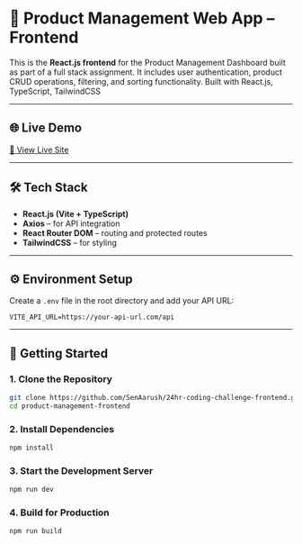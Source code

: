 # 💼 Product Management Web App – Frontend

This is the **React.js frontend** for the Product Management Dashboard built as part of a full stack assignment. It includes user authentication, product CRUD operations, filtering, and sorting functionality. Built with React.js, TypeScript, TailwindCSS

---

## 🌐 Live Demo

[🔗 View Live Site](https://24hr-coding-challenge-frontend-tf3h.vercel.app)

---

## 🛠️ Tech Stack

- **React.js (Vite + TypeScript)**
- **Axios** – for API integration
- **React Router DOM** – routing and protected routes
- **TailwindCSS** – for styling

---

## ⚙️ Environment Setup

Create a `.env` file in the root directory and add your API URL:

```
VITE_API_URL=https://your-api-url.com/api
```

---

## 📅 Getting Started

### 1. Clone the Repository

```bash
git clone https://github.com/SenAarush/24hr-coding-challenge-frontend.git
cd product-management-frontend
```

### 2. Install Dependencies

```bash
npm install
```

### 3. Start the Development Server

```bash
npm run dev
```

### 4. Build for Production

```bash
npm run build
```

